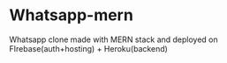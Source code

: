 # Whatsapp-mern
Whatsapp clone made with MERN stack and deployed on FIrebase(auth+hosting) + Heroku(backend)
